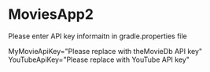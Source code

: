 # MoviesApp2

Please enter API key informaitn in gradle.properties file

MyMovieApiKey="Please replace with theMovieDb API key"
YouTubeApiKey="Please replace with YouTube API key"
